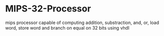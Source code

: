 # MIPS-32-Processor
mips processor capable of computing addition, substraction, and, or, load word, store word and
branch on equal on 32 bits using vhdl
